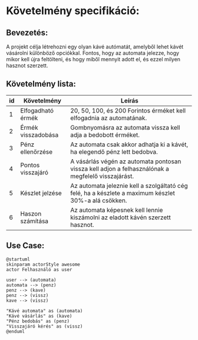 # Követelmény specifikáció:

## Bevezetés:

A projekt célja létrehozni egy olyan kávé autómatát, amelyből lehet kávét vásárolni különböző opciókkal.
Fontos, hogy az automata jelezze, hogy mikor kell újra feltölteni, és hogy miből mennyit adott el, és ezzel milyen hasznot szerzett.

## Követelmény lista: 
| id | Követelmény                               | Leírás                                                                                                    |
|----|--------------------------------------------|-----------------------------------------------------------------------------------------------------------|
| 1  | Elfogadható érmék                           | 20, 50, 100, és 200 Forintos érméket kell elfogadnia az automatának.                                       |
| 2  | Érmék visszadobása            | Gombnyomásra az automata vissza kell adja a bedobott érméket.                                            |
| 3  | Pénz ellenőrzése | Az automata csak akkor adhatja ki a kávét, ha elegendő pénz lett bedobva.                                   |
| 4  | Pontos visszajáró                           | A vásárlás végén az automata pontosan vissza kell adjon a felhasználónak a megfelelő visszajárást.           |
| 5  | Készlet jelzése                             | Az automata jeleznie kell a szolgáltató cég felé, ha a készlete a maximum készlet 30%-a alá csökken.       |
| 6  | Haszon számítása                            | Az automata képesnek kell lennie kiszámolni az eladott kávén szerzett hasznot.                             |

## Use Case:

```
@startuml
skinparam actorStyle awesome
actor Felhasználó as user

user --> (automata)
automata --> (penz)
penz --> (kave)
penz --> (vissz)
kave --> (vissz)

"Kávé automata" as (automata)
"Kávé vásárlás" as (kave)
"Pénz bedobás" as (penz)
"Visszajáró kérés" as (vissz)
@enduml
```
